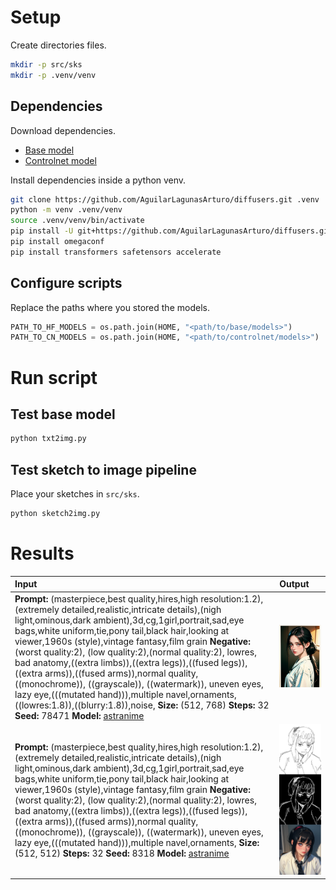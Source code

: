 # Setup
Create directories files.
```bash
mkdir -p src/sks
mkdir -p .venv/venv
```
## Dependencies
Download dependencies.
- [Base model](https://huggingface.co/Meina/MeinaMix_V10/tree/main)
- [Controlnet model](https://huggingface.co/lllyasviel/sd-controlnet-scribble)

Install dependencies inside a python venv.
```bash
git clone https://github.com/AguilarLagunasArturo/diffusers.git .venv
python -m venv .venv/venv
source .venv/venv/bin/activate
pip install -U git+https://github.com/AguilarLagunasArturo/diffusers.git
pip install omegaconf
pip install transformers safetensors accelerate
```

## Configure scripts
Replace the paths where you stored the models.
```python
PATH_TO_HF_MODELS = os.path.join(HOME, "<path/to/base/models>")
PATH_TO_CN_MODELS = os.path.join(HOME, "<path/to/controlnet/models>")
```

# Run script
## Test base model
```bash
python txt2img.py
```
## Test sketch to image pipeline
Place your sketches in `src/sks`.
```bash
python sketch2img.py
```
# Results
|Input|Output|
|:-|:-|
|**Prompt:** (masterpiece,best quality,hires,high resolution:1.2),(extremely detailed,realistic,intricate details),(nigh light,ominous,dark ambient),3d,cg,1girl,portrait,sad,eye bags,white uniform,tie,pony tail,black hair,looking at viewer,1960s \(style\),vintage fantasy,film grain **Negative:** (worst quality:2), (low quality:2),(normal quality:2), lowres, bad anatomy,((extra limbs)),((extra legs)),((fused legs)),((extra arms)),((fused arms)),normal quality, ((monochrome)), ((grayscale)), ((watermark)), uneven eyes, lazy eye,(((mutated hand))),multiple navel,ornaments,((lowres:1.8)),((blurry:1.8)),noise, **Size:** (512, 768) **Steps:** 32 **Seed:** 78471  **Model:** [astranime](https://civitai.com/models/248011?modelVersionId=282308)|![txt2img](./.showcase/txt2img.png)|
|**Prompt:** (masterpiece,best quality,hires,high resolution:1.2),(extremely detailed,realistic,intricate details),(nigh light,ominous,dark ambient),3d,cg,1girl,portrait,sad,eye bags,white uniform,tie,pony tail,black hair,looking at viewer,1960s \(style\),vintage fantasy,film grain **Negative:** (worst quality:2), (low quality:2),(normal quality:2), lowres, bad anatomy,((extra limbs)),((extra legs)),((fused legs)),((extra arms)),((fused arms)),normal quality, ((monochrome)), ((grayscale)), ((watermark)), uneven eyes, lazy eye,(((mutated hand))),multiple navel,ornaments, **Size:** (512, 512) **Steps:** 32 **Seed:** 8318 **Model:** [astranime](https://civitai.com/models/248011?modelVersionId=282308)|![sk2img](./.showcase/sk2img.png)|
